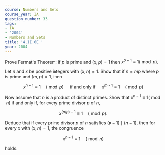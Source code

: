 ```yaml
---
course: Numbers and Sets
course_year: IA
question_number: 33
tags:
- IA
- '2004'
- Numbers and Sets
title: '4.II.6E '
year: 2004
---
```



Prove Fermat's Theorem: if $p$ is prime and $(x, p)=1$ then $x^{p-1} \equiv 1(\bmod p)$.

Let $n$ and $x$ be positive integers with $(x, n)=1$. Show that if $n=m p$ where $p$ is prime and $(m, p)=1$, then

$$x^{n-1} \equiv 1 \quad(\bmod p) \quad \text { if and only if } \quad x^{m-1} \equiv 1 \quad(\bmod p)$$

Now assume that $n$ is a product of distinct primes. Show that $x^{n-1} \equiv 1(\bmod n)$ if and only if, for every prime divisor $p$ of $n$,

$$x^{(n / p)-1} \equiv 1 \quad(\bmod p) .$$

Deduce that if every prime divisor $p$ of $n$ satisfies $(p-1) \mid(n-1)$, then for every $x$ with $(x, n)=1$, the congruence

$$x^{n-1} \equiv 1 \quad(\bmod n)$$

holds.